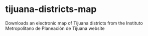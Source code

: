 # tijuana-districts-map

Downloads an electronic map of Tijuana districts from the Instituto Metropolitano de Planeación de Tijuana website
